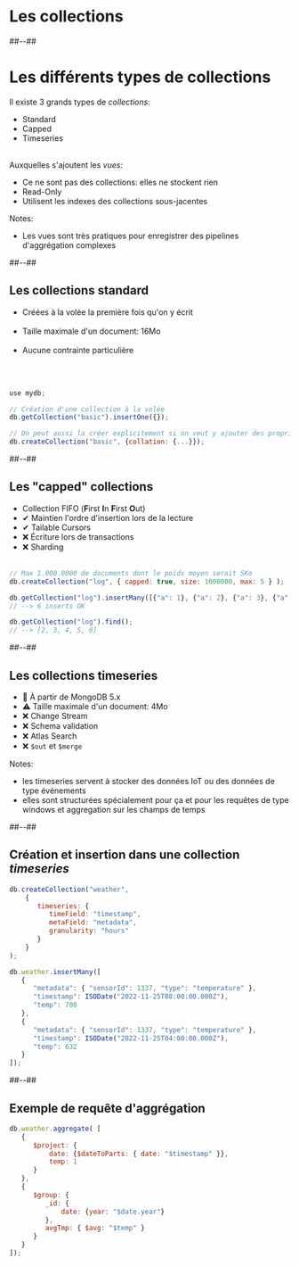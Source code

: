 <!-- .slide: class="transition underline"-->
# Les collections

##--##
<!-- .slide -->

# Les différents types de collections

Il existe 3 grands types de *collections*:

* Standard
* Capped
* Timeseries
<br/><br/>

Auxquelles s'ajoutent les *vues*:
* Ce ne sont pas des collections: elles ne stockent rien
* Read-Only
* Utilisent les indexes des collections sous-jacentes

Notes:
* Les vues sont très pratiques pour enregistrer des pipelines d'aggrégation complexes

##--##
<!-- .slide class="with-code"-->

## Les collections standard

* Créées à la volée la première fois qu'on y écrit<br/><br/>
* Taille maximale d'un document: 16Mo<br/><br/>
* Aucune contrainte particulière

<br/><br/>

```javascript
use mydb;

// Création d'une collection à la volée
db.getCollection("basic").insertOne({});

// On peut aussi la créer explicitement si on veut y ajouter des propriétés
db.createCollection("basic", {collation: {...}});
```

##--##
<!-- .slide: class="with-code"-->

## Les "capped" collections

* Collection FIFO (**F**irst **I**n  **F**irst **O**ut)
* ✔ Maintien l'ordre d'insertion lors de la lecture
* ✔ Tailable Cursors
* ❌ Écriture lors de transactions
* ❌ Sharding<br/><br/>

```javascript
// Max 1.000.0000 de documents dont le poids moyen serait 5Ko
db.createCollection("log", { capped: true, size: 1000000, max: 5 } );

db.getCollection("log").insertMany([{"a": 1}, {"a": 2}, {"a": 3}, {"a": 4}, {"a": 5}, {"a": 6}]);
// --> 6 inserts OK

db.getCollection("log").find();
// --> [2, 3, 4, 5, 6]
```

##--##
<!-- .slide -->

## Les collections timeseries

* 🏁 À partir de MongoDB 5.x
* ⚠️ Taille maximale d'un document: 4Mo
* ❌ Change Stream
* ❌ Schema validation 
* ❌ Atlas Search
* ❌ `$out` et `$merge`

Notes:
- les timeseries servent à stocker des données IoT ou des données de type événements
- elles sont structurées spécialement pour ça et pour les requêtes de type windows et aggregation sur les champs de temps


##--##
<!-- .slide: class="with-code"-->

## Création et insertion dans une collection *timeseries*

```javascript
db.createCollection("weather",
    {
       timeseries: {
          timeField: "timestamp",
          metaField: "metadata",
          granularity: "hours"
       }
    }
);

db.weather.insertMany([
   {
      "metadata": { "sensorId": 1337, "type": "temperature" },
      "timestamp": ISODate("2022-11-25T08:00:00.000Z"),
      "temp": 700
   },
   {
      "metadata": { "sensorId": 1337, "type": "temperature" },
      "timestamp": ISODate("2022-11-25T04:00:00.000Z"),
      "temp": 632
   }
]);
```
<!-- .element: class="full-height" -->


##--##
<!-- .slide: class="with-code"-->

## Exemple de requête d'aggrégation

```javascript
db.weather.aggregate( [
   {
      $project: {
          date: {$dateToParts: { date: "$timestamp" }},
          temp: 1
      }
   },
   {
      $group: {
         _id: {
             date: {year: "$date.year"}
         },
         avgTmp: { $avg: "$temp" }
      }
   }
]);
```
<!-- .element: class="max-height" -->